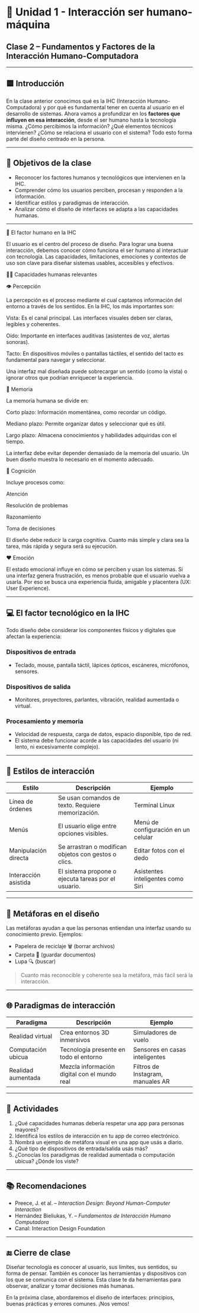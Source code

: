 # 📘 Unidad 1 - Interacción ser humano-máquina

## Clase 2 – Fundamentos y Factores de la Interacción Humano-Computadora

---

## 🟦 Introducción

En la clase anterior conocimos qué es la IHC (Interacción Humano-Computadora) y por qué es fundamental tener en cuenta al usuario en el desarrollo de sistemas. Ahora vamos a profundizar en los **factores que influyen en esa interacción**, desde el ser humano hasta la tecnología misma. ¿Cómo percibimos la información? ¿Qué elementos técnicos intervienen? ¿Cómo se relaciona el usuario con el sistema? Todo esto forma parte del diseño centrado en la persona.

---

## 🎯 Objetivos de la clase

- Reconocer los factores humanos y tecnológicos que intervienen en la IHC.
- Comprender cómo los usuarios perciben, procesan y responden a la información.
- Identificar estilos y paradigmas de interacción.
- Analizar cómo el diseño de interfaces se adapta a las capacidades humanas.

---

🧠 El factor humano en la IHC

El usuario es el centro del proceso de diseño. Para lograr una buena interacción, debemos conocer cómo funciona el ser humano al interactuar con tecnología. Las capacidades, limitaciones, emociones y contextos de uso son clave para diseñar sistemas usables, accesibles y efectivos.

🧍‍♂️ Capacidades humanas relevantes

👁️ Percepción

La percepción es el proceso mediante el cual captamos información del entorno a través de los sentidos. En la IHC, los más importantes son:

Vista: Es el canal principal. Las interfaces visuales deben ser claras, legibles y coherentes.

Oído: Importante en interfaces auditivas (asistentes de voz, alertas sonoras).

Tacto: En dispositivos móviles o pantallas táctiles, el sentido del tacto es fundamental para navegar y seleccionar.

Una interfaz mal diseñada puede sobrecargar un sentido (como la vista) o ignorar otros que podrían enriquecer la experiencia.

🧠 Memoria

La memoria humana se divide en:

Corto plazo: Información momentánea, como recordar un código.

Mediano plazo: Permite organizar datos y seleccionar qué es útil.

Largo plazo: Almacena conocimientos y habilidades adquiridas con el tiempo.

La interfaz debe evitar depender demasiado de la memoria del usuario. Un buen diseño muestra lo necesario en el momento adecuado.

🧠 Cognición

Incluye procesos como:

Atención

Resolución de problemas

Razonamiento

Toma de decisiones

El diseño debe reducir la carga cognitiva. Cuanto más simple y clara sea la tarea, más rápida y segura será su ejecución.

❤️ Emoción

El estado emocional influye en cómo se perciben y usan los sistemas. Si una interfaz genera frustración, es menos probable que el usuario vuelva a usarla. Por eso se busca una experiencia fluida, amigable y placentera (UX: User Experience).

---

## 💻 El factor tecnológico en la IHC

Todo diseño debe considerar los componentes físicos y digitales que afectan la experiencia:

### Dispositivos de entrada
- Teclado, mouse, pantalla táctil, lápices ópticos, escáneres, micrófonos, sensores.

### Dispositivos de salida
- Monitores, proyectores, parlantes, vibración, realidad aumentada o virtual.

### Procesamiento y memoria
- Velocidad de respuesta, carga de datos, espacio disponible, tipo de red.
- El sistema debe funcionar acorde a las capacidades del usuario (ni lento, ni excesivamente complejo).

---

## 🔄 Estilos de interacción

| Estilo | Descripción | Ejemplo |
|--------|-------------|---------|
| Línea de órdenes | Se usan comandos de texto. Requiere memorización. | Terminal Linux |
| Menús | El usuario elige entre opciones visibles. | Menú de configuración en un celular |
| Manipulación directa | Se arrastran o modifican objetos con gestos o clics. | Editar fotos con el dedo |
| Interacción asistida | El sistema propone o ejecuta tareas por el usuario. | Asistentes inteligentes como Siri |

---

## 🧭 Metáforas en el diseño

Las metáforas ayudan a que las personas entiendan una interfaz usando su conocimiento previo. Ejemplos:
- Papelera de reciclaje 🗑️ (borrar archivos)
- Carpeta 📁 (guardar documentos)
- Lupa 🔍 (buscar)

> Cuanto más reconocible y coherente sea la metáfora, más fácil será la interacción.

---

## 🌐 Paradigmas de interacción

| Paradigma | Descripción | Ejemplo |
|-----------|-------------|---------|
| Realidad virtual | Crea entornos 3D inmersivos | Simuladores de vuelo |
| Computación ubicua | Tecnología presente en todo el entorno | Sensores en casas inteligentes |
| Realidad aumentada | Mezcla información digital con el mundo real | Filtros de Instagram, manuales AR |

---

## 📝 Actividades

1. ¿Qué capacidades humanas debería respetar una app para personas mayores?
2. Identificá los estilos de interacción en tu app de correo electrónico.
3. Nombrá un ejemplo de metáfora visual en una app que usás a diario.
4. ¿Qué tipo de dispositivos de entrada/salida usás más?
5. ¿Conocías los paradigmas de realidad aumentada o computación ubicua? ¿Dónde los viste?

---

## 📚 Recomendaciones

- Preece, J. et al. – *Interaction Design: Beyond Human-Computer Interaction*
- Hernández Bieliukas, Y. – *Fundamentos de Interacción Humano Computadora*
- Canal: Interaction Design Foundation

---

## 🔚 Cierre de clase

Diseñar tecnología es conocer al usuario, sus límites, sus sentidos, su forma de pensar. También es conocer las herramientas y dispositivos con los que se comunica con el sistema. Esta clase te da herramientas para observar, analizar y tomar decisiones más humanas.

En la próxima clase, abordaremos el diseño de interfaces: principios, buenas prácticas y errores comunes. ¡Nos vemos!


